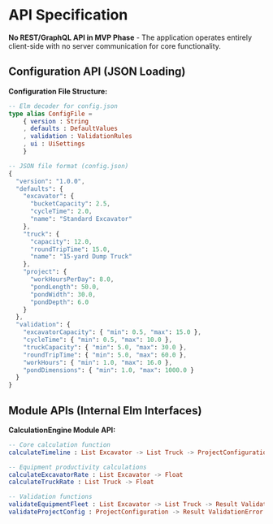 # API Specification

**No REST/GraphQL API in MVP Phase** - The application operates entirely client-side with no server communication for core functionality.

## Configuration API (JSON Loading)

**Configuration File Structure:**
```elm
-- Elm decoder for config.json
type alias ConfigFile =
    { version : String
    , defaults : DefaultValues
    , validation : ValidationRules
    , ui : UiSettings
    }

-- JSON file format (config.json)
{
  "version": "1.0.0",
  "defaults": {
    "excavator": {
      "bucketCapacity": 2.5,
      "cycleTime": 2.0,
      "name": "Standard Excavator"
    },
    "truck": {
      "capacity": 12.0,
      "roundTripTime": 15.0,
      "name": "15-yard Dump Truck"
    },
    "project": {
      "workHoursPerDay": 8.0,
      "pondLength": 50.0,
      "pondWidth": 30.0,
      "pondDepth": 6.0
    }
  },
  "validation": {
    "excavatorCapacity": { "min": 0.5, "max": 15.0 },
    "cycleTime": { "min": 0.5, "max": 10.0 },
    "truckCapacity": { "min": 5.0, "max": 30.0 },
    "roundTripTime": { "min": 5.0, "max": 60.0 },
    "workHours": { "min": 1.0, "max": 16.0 },
    "pondDimensions": { "min": 1.0, "max": 1000.0 }
  }
}
```

## Module APIs (Internal Elm Interfaces)

**CalculationEngine Module API:**
```elm
-- Core calculation function
calculateTimeline : List Excavator -> List Truck -> ProjectConfiguration -> Result CalculationError CalculationResult

-- Equipment productivity calculations
calculateExcavatorRate : List Excavator -> Float
calculateTruckRate : List Truck -> Float

-- Validation functions
validateEquipmentFleet : List Excavator -> List Truck -> Result ValidationError ()
validateProjectConfig : ProjectConfiguration -> Result ValidationError ()
```
